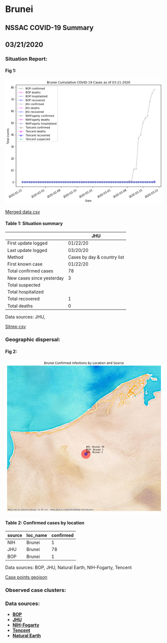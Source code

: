 # Brunei
## NSSAC COVID-19 Summary
## 03/21/2020



### Situation Report:
#### Fig 1:
![Brunei cases](../merged_histories/Brunei_merged_histories.png)

[Merged data csv](https://github.com/SchlittDataSci/SchlittDataSci.github.io/blob/master/data/tables/Brunei_merged_daily.csv)

#### Table 1: Situation summary


|                           | JHU                         |
|---------------------------|-----------------------------|
| First update logged       | 01/22/20                    |
| Last update logged        | 03/20/20                    |
| Method                    | Cases by day & country list |
| First known case          | 01/22/20                    |
| Total confirmed cases     | 78                          |
| New cases since yesterday | 3                           |
| Total suspected           |                             |
| Total hospitalized        |                             |
| Total recovered           | 1                           |
| Total deaths              | 0                           |

Data sources: JHU, 


[Sitrep csv](https://github.com/SchlittDataSci/SchlittDataSci.github.io/blob/master/data/tables/Brunei_sitrep.csv)

### Geographic dispersal:
#### Fig 2:
![Brunei mapped](../case_locs/Brunei_case_locs.png)

#### Table 2: Confirmed cases by location


| source   | loc_name   |   confirmed |
|----------|------------|-------------|
| NIH      | Brunei     |           1 |
| JHU      | Brunei     |          78 |
| BOP      | Brunei     |           1 |

Data sources: BOP, JHU, Natural Earth, NIH-Fogarty, Tencent


[Case points geojson](https://github.com/SchlittDataSci/SchlittDataSci.github.io/blob/master/data/shapes/Brunei_case_locs.geojson)

### Observed case clusters:
### Data sources:
* **[BOP](https://github.com/beoutbreakprepared/nCoV2019)**
* **[JHU](https://github.com/CSSEGISandData/COVID-19)** 
* **[NIH-Fogarty](https://docs.google.com/spreadsheets/d/1jS24DjSPVWa4iuxuD4OAXrE3QeI8c9BC1hSlqr-NMiU/edit#gid=1187587451)** 
* **[Tencent](https://news.qq.com/zt2020/page/feiyan.htm)**
* **[Natural Earth](https://www.naturalearthdata.com/forums/forum/natural-earth-map-data/cultural-vectors/admin-1-states-provinces-and-their-boundaries/)**

<!-- Global site tag (gtag.js) - Google Analytics -->
<script async src="https://www.googletagmanager.com/gtag/js?id=UA-158816269-1"></script>
<script>
  window.dataLayer = window.dataLayer || [];
  function gtag(){dataLayer.push(arguments);}
  gtag('js', new Date());

  gtag('config', 'UA-158816269-1');
</script>